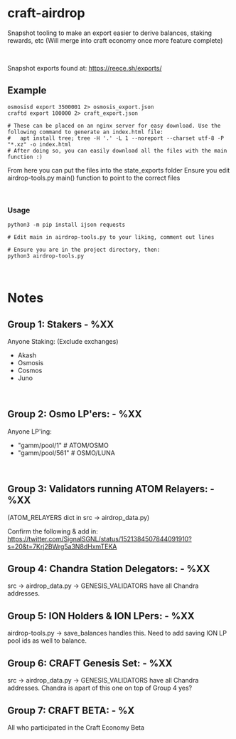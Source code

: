 # craft-airdrop

Snapshot tooling to make an export easier to derive balances, staking rewards, etc (Will merge into craft economy once more feature complete)

</br>


Snapshot exports found at: https://reece.sh/exports/


## Example
```
osmosisd export 3500001 2> osmosis_export.json
craftd export 100000 2> craft_export.json

# These can be placed on an nginx server for easy download. Use the following command to generate an index.html file:
#   apt install tree; tree -H '.' -L 1 --noreport --charset utf-8 -P "*.xz" -o index.html 
# After doing so, you can easily download all the files with the main function :)
```

From here you can put the files into the state_exports folder
Ensure you edit airdrop-tools.py main() function to point to the correct files


</br>

### Usage
```
python3 -m pip install ijson requests

# Edit main in airdrop-tools.py to your liking, comment out lines

# Ensure you are in the project directory, then:
python3 airdrop-tools.py
```


</br>

# Notes
##  Group 1: Stakers - %XX
Anyone Staking: (Exclude exchanges)
 - Akash
 - Osmosis
 - Cosmos
 - Juno

<br/>

##  Group 2: Osmo LP'ers: - %XX
Anyone LP'ing:
 - "gamm/pool/1"   # ATOM/OSMO
 - "gamm/pool/561" # OSMO/LUNA

<br/>

##  Group 3: Validators running ATOM Relayers: - %XX
(ATOM_RELAYERS dict in src -> airdrop_data.py)

Confirm the following & add in:
https://twitter.com/SignalSGNL/status/1521384507844091910?s=20&t=7Krj2BWrg5a3N8dHxmTEKA

##  Group 4: Chandra Station Delegators: - %XX
src -> airdrop_data.py -> GENESIS_VALIDATORS have all Chandra addresses.

##  Group 5: ION Holders & ION LPers: - %XX
airdrop-tools.py -> save_balances handles this.
Need to add saving ION LP pool ids as well 
to balance.

##  Group 6: CRAFT Genesis Set: - %XX
src -> airdrop_data.py -> GENESIS_VALIDATORS have all Chandra addresses.
Chandra is apart of this one on top of Group 4 yes?

##  Group 7: CRAFT BETA: - %X
All who participated in the Craft Economy Beta